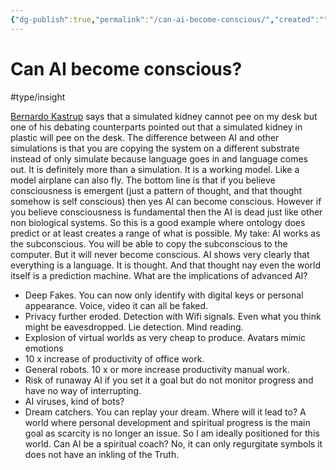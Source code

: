 ```yaml
---
{"dg-publish":true,"permalink":"/can-ai-become-conscious/","created":"","updated":""}
---
```


<!-- Google tag (gtag.js) --> <script async src="https://www.googletagmanager.com/gtag/js?id=G-VTS8P5L3R1"></script> <script> window.dataLayer = window.dataLayer || []; function gtag(){dataLayer.push(arguments);} gtag('js', new Date()); gtag('config', 'G-VTS8P5L3R1'); </script>

# Can AI become conscious?
#type/insight 

[Bernardo Kastrup](https://www.youtube.com/@bernardokastrup) says that a simulated kidney cannot pee on my desk but one of his debating counterparts pointed out that a simulated kidney in plastic will pee on the desk. The difference between AI and other simulations is that you are copying the system on a different substrate instead of only simulate because language goes in and language comes out. It is definitely more than a simulation. It is a working model. Like a model airplane can also fly.
The bottom line is that if you believe consciousness is emergent (just a pattern of thought, and that thought somehow is self conscious) then yes AI can become conscious. However if you believe consciousness is fundamental then the AI is dead just like other non biological systems. 
So this is a good example where ontology does predict or at least creates a range of what is possible. 
My take: AI works as the subconscious. You will be able to copy the subconscious to the computer. But it will never become conscious.
AI shows very clearly that everything is a language. It is thought. And that thought nay even the world itself is a prediction machine. 
What are the implications of advanced AI?
* Deep Fakes. You can now only identify with digital keys or personal appearance. Voice, video it can all be faked.
* Privacy further eroded. Detection with Wifi signals. Even what you think might be eavesdropped. Lie detection. Mind reading. 
* Explosion of virtual worlds as very cheap to produce. Avatars mimic emotions
* 10 x increase of productivity of office work. 
* General robots. 10 x or more increase productivity manual work. 
* Risk of runaway AI if you set it a goal but do not monitor progress and have no way of interrupting.
* AI viruses, kind of bots?
* Dream catchers. You can replay your dream.
Where will it lead to? A world where personal development and spiritual progress is the main goal as scarcity is no longer an issue. So I am ideally positioned for this world. Can AI be a spiritual coach? No, it can only regurgitate symbols it does not have an inkling of the Truth.
